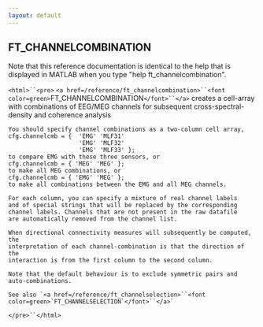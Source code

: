 ```yaml
---
layout: default
---
```


##  FT_CHANNELCOMBINATION

Note that this reference documentation is identical to the help that is displayed in MATLAB when you type "help ft_channelcombination".

`<html>``<pre>`
    `<a href=/reference/ft_channelcombination>``<font color=green>`FT_CHANNELCOMBINATION`</font>``</a>` creates a cell-array with combinations of EEG/MEG
    channels for subsequent cross-spectral-density and coherence analysis
 
    You should specify channel combinations as a two-column cell array,
    cfg.channelcmb = {  'EMG' 'MLF31'
                        'EMG' 'MLF32'
                        'EMG' 'MLF33' };
    to compare EMG with these three sensors, or
    cfg.channelcmb = { 'MEG' 'MEG' };
    to make all MEG combinations, or
    cfg.channelcmb = { 'EMG' 'MEG' };
    to make all combinations between the EMG and all MEG channels.
 
    For each column, you can specify a mixture of real channel labels
    and of special strings that will be replaced by the corresponding
    channel labels. Channels that are not present in the raw datafile
    are automatically removed from the channel list.
 
    When directional connectivity measures will subsequently be computed, the
    interpretation of each channel-combination is that the direction of the
    interaction is from the first column to the second column.
 
    Note that the default behaviour is to exclude symmetric pairs and
    auto-combinations.
 
    See also `<a href=/reference/ft_channelselection>``<font color=green>`FT_CHANNELSELECTION`</font>``</a>`
`</pre>``</html>`

